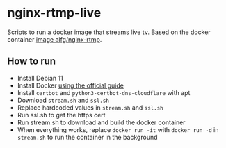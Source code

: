 # nginx-rtmp-live

Scripts to run a docker image that streams live tv. Based on the docker container [image alfg/nginx-rtmp](https://hub.docker.com/r/alfg/nginx-rtmp/). 

## How to run
- Install Debian 11
- Install Docker [using the official guide](https://docs.docker.com/engine/install/debian/)
- Install `certbot` and `python3-certbot-dns-cloudflare` with apt
- Download `stream.sh` and `ssl.sh`
- Replace hardcoded values in `stream.sh` and `ssl.sh`
- Run ssl.sh to get the https cert
- Run stream.sh to download and build the docker container
- When everything works, replace `docker run -it` with `docker run -d` in `stream.sh` to run the container in the background
